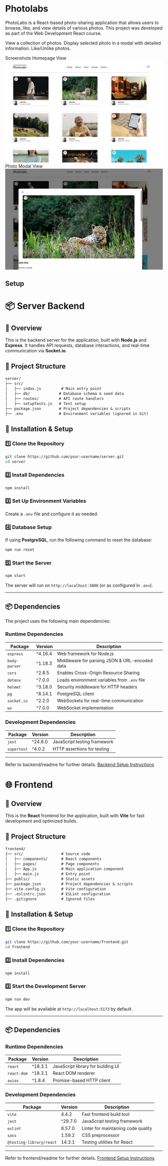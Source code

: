 # Photolabs

PhotoLabs is a React-based photo-sharing application that allows users to browse, like, and view details of various photos. This project was developed as part of the Web Development React course.

View a collection of photos.
Display selected photo in a modal with detailed information.
Like/Unlike photos.

Screenshots
Homepage View
![Homepage screenshot](./screenshots/homepage.jpg)
Photo Modal View
![Modal View](./screenshots/modal.jpg)
## Setup

# 📦 Server Backend

## 🚀 Overview
This is the backend server for the application, built with **Node.js** and **Express**. It handles API requests, database interactions, and real-time communication via **Socket.io**.

## 📂 Project Structure
```
server/
├── src/
│   ├── index.js         # Main entry point
│   ├── db/             # Database schema & seed data
│   ├── routes/         # API route handlers
│   ├── setupTests.js   # Test setup
├── package.json        # Project dependencies & scripts
├── .env                # Environment variables (ignored in Git)
```

## 🔧 Installation & Setup
### 1️⃣ Clone the Repository
```sh
git clone https://github.com/your-username/server.git
cd server
```

### 2️⃣ Install Dependencies
```sh
npm install
```

### 3️⃣ Set Up Environment Variables
Create a `.env` file and configure it as needed.

### 4️⃣ Database Setup
If using **PostgreSQL**, run the following command to reset the database:
```sh
npm run reset
```

### 5️⃣ Start the Server
```sh
npm start
```
The server will run on `http://localhost:3000` (or as configured in `.env`).

---

## 📦 Dependencies
The project uses the following main dependencies:

### **Runtime Dependencies**
| Package     | Version  | Description |
|------------|----------|-------------|
| `express`  | ^4.16.4  | Web framework for Node.js |
| `body-parser` | ^1.18.3 | Middleware for parsing JSON & URL-encoded data |
| `cors` | ^2.8.5 | Enables Cross-Origin Resource Sharing |
| `dotenv` | ^7.0.0 | Loads environment variables from `.env` file |
| `helmet` | ^3.18.0 | Security middleware for HTTP headers |
| `pg` | ^8.14.1 | PostgreSQL client |
| `socket.io` | ^2.2.0 | WebSockets for real-time communication |
| `ws` | ^7.0.0 | WebSocket implementation |

### **Development Dependencies**
| Package     | Version  | Description |
|------------|----------|-------------|
| `jest`  | ^24.8.0  | JavaScript testing framework |
| `supertest` | ^4.0.2 | HTTP assertions for testing |

---

Refer to backend/readme for further details.
[Backend Setup Instructions](/backend/)

# 🌐 Frontend

## 🚀 Overview
This is the **React** frontend for the application, built with **Vite** for fast development and optimized builds.

## 📂 Project Structure
```
frontend/
├── src/                 # Source code
│   ├── components/      # React components
│   ├── pages/           # Page components
│   ├── App.js           # Main application component
│   ├── main.js          # Entry point
├── public/              # Static assets
├── package.json         # Project dependencies & scripts
├── vite.config.js       # Vite configuration
├── .eslintrc.json       # ESLint configuration
├── .gitignore           # Ignored files
```

## 🔧 Installation & Setup
### 1️⃣ Clone the Repository
```sh
git clone https://github.com/your-username/frontend.git
cd frontend
```

### 2️⃣ Install Dependencies
```sh
npm install
```

### 3️⃣ Start the Development Server
```sh
npm run dev
```
The app will be available at `http://localhost:5173` by default.

---

## 📦 Dependencies
### **Runtime Dependencies**
| Package     | Version  | Description |
|------------|----------|-------------|
| `react`  | ^18.3.1  | JavaScript library for building UI |
| `react-dom` | ^18.3.1 | React DOM renderer |
| `axios` | ^1.8.4 | Promise-based HTTP client |

### **Development Dependencies**
| Package     | Version  | Description |
|------------|----------|-------------|
| `vite`  | 4.4.2  | Fast frontend build tool |
| `jest` | ^29.7.0 | JavaScript testing framework |
| `eslint` | 8.57.0 | Linter for maintaining code quality |
| `sass` | 1.59.2 | CSS preprocessor |
| `@testing-library/react` | 14.3.1 | Testing utilities for React |

---

Refer to frontend/readme for further details.
[Frontend Setup Instructions](/frontend/)